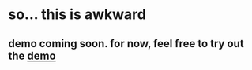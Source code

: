 # so... this is awkward

## demo coming soon. for now, feel free to try out the [demo](https://gymney.github.io/hopecore/)
